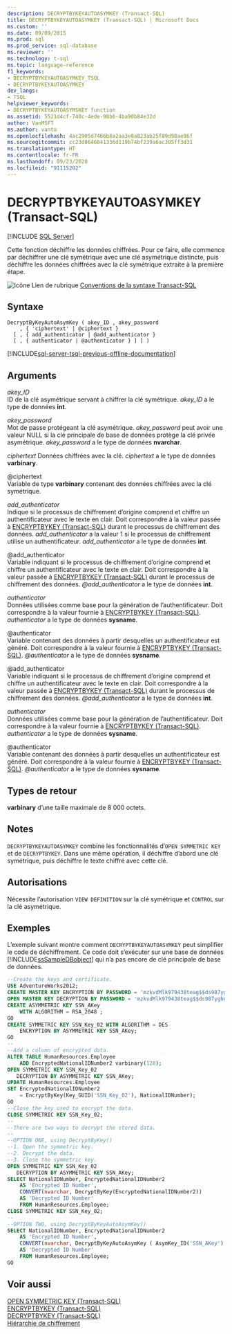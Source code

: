 ```yaml
---
description: DECRYPTBYKEYAUTOASYMKEY (Transact-SQL)
title: DECRYPTBYKEYAUTOASYMKEY (Transact-SQL) | Microsoft Docs
ms.custom: ''
ms.date: 09/09/2015
ms.prod: sql
ms.prod_service: sql-database
ms.reviewer: ''
ms.technology: t-sql
ms.topic: language-reference
f1_keywords:
- DECRYPTBYKEYAUTOASYMKEY_TSQL
- DECRYPTBYKEYAUTOASYMKEY
dev_langs:
- TSQL
helpviewer_keywords:
- DECRYPTBYKEYAUTOASYMSKEY function
ms.assetid: 5521d4cf-740c-4ede-98b6-4ba90b84e32d
author: VanMSFT
ms.author: vanto
ms.openlocfilehash: 4ac2905d7466b8a2aa3e8a823ab25f89d98ae96f
ms.sourcegitcommit: cc23d8646041336d119b74bf239a6ac305ff3d31
ms.translationtype: HT
ms.contentlocale: fr-FR
ms.lasthandoff: 09/23/2020
ms.locfileid: "91115202"
---
```

# <a name="decryptbykeyautoasymkey-transact-sql"></a>DECRYPTBYKEYAUTOASYMKEY (Transact-SQL)
[!INCLUDE [SQL Server](../../includes/applies-to-version/sqlserver.md)]

Cette fonction déchiffre les données chiffrées. Pour ce faire, elle commence par déchiffrer une clé symétrique avec une clé asymétrique distincte, puis déchiffre les données chiffrées avec la clé symétrique extraite à la première étape.  
  
 ![Icône Lien de rubrique](../../database-engine/configure-windows/media/topic-link.gif "Icône du lien de rubrique") [Conventions de la syntaxe Transact-SQL](../../t-sql/language-elements/transact-sql-syntax-conventions-transact-sql.md)  
  
## <a name="syntax"></a>Syntaxe  
  
```syntaxsql
DecryptByKeyAutoAsymKey ( akey_ID , akey_password   
    , { 'ciphertext' | @ciphertext }  
  [ , { add_authenticator | @add_authenticator }   
  [ , { authenticator | @authenticator } ] ] )  
```  
  
[!INCLUDE[sql-server-tsql-previous-offline-documentation](../../includes/sql-server-tsql-previous-offline-documentation.md)]

## <a name="arguments"></a>Arguments
 *akey_ID*  
ID de la clé asymétrique servant à chiffrer la clé symétrique. *akey_ID* a le type de données **int**.  
  
 *akey_password*  
Mot de passe protégeant la clé asymétrique. *akey_password* peut avoir une valeur NULL si la clé principale de base de données protège la clé privée asymétrique. *akey_password* a le type de données **nvarchar**.  
  
 *ciphertext* Données chiffrées avec la clé. *ciphertext* a le type de données **varbinary**.  
  
 @ciphertext  
Variable de type **varbinary** contenant des données chiffrées avec la clé symétrique.  
  
 *add_authenticator*  
Indique si le processus de chiffrement d’origine comprend et chiffre un authentificateur avec le texte en clair. Doit correspondre à la valeur passée à [ENCRYPTBYKEY (Transact-SQL)](./encryptbykey-transact-sql.md) durant le processus de chiffrement des données. *add_authenticator* a la valeur 1 si le processus de chiffrement utilise un authentificateur. *add_authenticator* a le type de données **int**.  
  
 @add_authenticator  
Variable indiquant si le processus de chiffrement d’origine comprend et chiffre un authentificateur avec le texte en clair. Doit correspondre à la valeur passée à [ENCRYPTBYKEY (Transact-SQL)](./encryptbykey-transact-sql.md) durant le processus de chiffrement des données. *\@add_authenticator* a le type de données **int**.
  
 *authenticator*  
Données utilisées comme base pour la génération de l’authentificateur. Doit correspondre à la valeur fournie à [ENCRYPTBYKEY (Transact-SQL)](./encryptbykey-transact-sql.md). *authenticator* a le type de données **sysname**.  
  
 @authenticator  
Variable contenant des données à partir desquelles un authentificateur est généré. Doit correspondre à la valeur fournie à [ENCRYPTBYKEY (Transact-SQL)](./encryptbykey-transact-sql.md). *\@authenticator* a le type de données **sysname**.  
  
@add_authenticator  
Variable indiquant si le processus de chiffrement d’origine comprend et chiffre un authentificateur avec le texte en clair. Doit correspondre à la valeur passée à [ENCRYPTBYKEY (Transact-SQL)](./encryptbykey-transact-sql.md) durant le processus de chiffrement des données. *\@add_authenticator* a le type de données **int**.  

*authenticator*  
Données utilisées comme base pour la génération de l’authentificateur. Doit correspondre à la valeur fournie à [ENCRYPTBYKEY (Transact-SQL)](./encryptbykey-transact-sql.md). *authenticator* a le type de données **sysname**.

@authenticator  
Variable contenant des données à partir desquelles un authentificateur est généré. Doit correspondre à la valeur fournie à [ENCRYPTBYKEY (Transact-SQL)](./encryptbykey-transact-sql.md). *\@authenticator* a le type de données **sysname**.  

## <a name="return-types"></a>Types de retour  
**varbinary** d’une taille maximale de 8 000 octets.  
  
## <a name="remarks"></a>Notes  
`DECRYPTBYKEYAUTOASYMKEY` combine les fonctionnalités d’`OPEN SYMMETRIC KEY` et de `DECRYPTBYKEY`. Dans une même opération, il déchiffre d’abord une clé symétrique, puis déchiffre le texte chiffré avec cette clé.  
  
## <a name="permissions"></a>Autorisations  
Nécessite l’autorisation `VIEW DEFINITION` sur la clé symétrique et `CONTROL` sur la clé asymétrique.  
  
## <a name="examples"></a>Exemples
L’exemple suivant montre comment `DECRYPTBYKEYAUTOASYMKEY` peut simplifier le code de déchiffrement. Ce code doit s’exécuter sur une base de données [!INCLUDE[ssSampleDBobject](../../includes/sssampledbobject-md.md)] qui n’a pas encore de clé principale de base de données.  

```sql  
--Create the keys and certificate.  
USE AdventureWorks2012;  
CREATE MASTER KEY ENCRYPTION BY PASSWORD = 'mzkvdMlk979438teag$$ds987yghn)(*&4fdg^';  
OPEN MASTER KEY DECRYPTION BY PASSWORD = 'mzkvdMlk979438teag$$ds987yghn)(*&4fdg^';  
CREATE ASYMMETRIC KEY SSN_AKey   
    WITH ALGORITHM = RSA_2048 ;   
GO  
CREATE SYMMETRIC KEY SSN_Key_02 WITH ALGORITHM = DES  
    ENCRYPTION BY ASYMMETRIC KEY SSN_AKey;  
GO  
--  
--Add a column of encrypted data.  
ALTER TABLE HumanResources.Employee  
    ADD EncryptedNationalIDNumber2 varbinary(128);   
OPEN SYMMETRIC KEY SSN_Key_02  
   DECRYPTION BY ASYMMETRIC KEY SSN_AKey;  
UPDATE HumanResources.Employee  
SET EncryptedNationalIDNumber2  
    = EncryptByKey(Key_GUID('SSN_Key_02'), NationalIDNumber);  
GO  
--Close the key used to encrypt the data.  
CLOSE SYMMETRIC KEY SSN_Key_02;  
--  
--There are two ways to decrypt the stored data.  
--  
--OPTION ONE, using DecryptByKey()  
--1. Open the symmetric key.  
--2. Decrypt the data.  
--3. Close the symmetric key.  
OPEN SYMMETRIC KEY SSN_Key_02  
   DECRYPTION BY ASYMMETRIC KEY SSN_AKey;  
SELECT NationalIDNumber, EncryptedNationalIDNumber2    
    AS 'Encrypted ID Number',  
    CONVERT(nvarchar, DecryptByKey(EncryptedNationalIDNumber2))   
    AS 'Decrypted ID Number'  
    FROM HumanResources.Employee;  
CLOSE SYMMETRIC KEY SSN_Key_02;  
--  
--OPTION TWO, using DecryptByKeyAutoAsymKey()  
SELECT NationalIDNumber, EncryptedNationalIDNumber2   
    AS 'Encrypted ID Number',  
    CONVERT(nvarchar, DecryptByKeyAutoAsymKey ( AsymKey_ID('SSN_AKey') , NULL ,EncryptedNationalIDNumber2))   
    AS 'Decrypted ID Number'  
    FROM HumanResources.Employee;  
GO  
```  
  
## <a name="see-also"></a>Voir aussi  
 [OPEN SYMMETRIC KEY &#40;Transact-SQL&#41;](../../t-sql/statements/open-symmetric-key-transact-sql.md)   
 [ENCRYPTBYKEY &#40;Transact-SQL&#41;](../../t-sql/functions/encryptbykey-transact-sql.md)   
 [DECRYPTBYKEY &#40;Transact-SQL&#41;](../../t-sql/functions/decryptbykey-transact-sql.md)   
 [Hiérarchie de chiffrement](../../relational-databases/security/encryption/encryption-hierarchy.md)  
  
  
